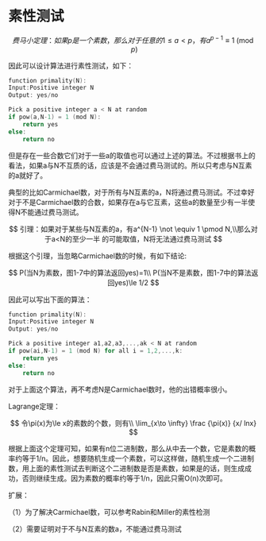 # 素性测试

$$
费马小定理：如果p是一个素数，那么对于任意的1\le a \lt p ，有a^{p-1} \equiv 1 \pmod p
$$

因此可以设计算法进行素性测试，如下：

```c
function primality(N):
Input:Positive integer N
Output: yes/no

Pick a positive integer a < N at random
if pow(a,N-1) = 1 (mod N):
    return yes
else:
    return no
```

但是存在一些合数它们对于一些a的取值也可以通过上述的算法。不过根据书上的看法，如果a与N不互质的话，应该是不会通过费马测试的。所以只考虑与N互素的a就好了。

典型的比如Carmichael数，对于所有与N互素的a，N将通过费马测试。不过幸好对于不是Carmichael数的合数，如果存在a与它互素，这些a的数量至少有一半使得N不能通过费马测试。

$$
引理：如果对于某些与N互素的a，有a^{N-1} \not \equiv 1 \pmod N,\\那么对于a<N的至少一半 的可能取值，N将无法通过费马测试
$$

根据这个引理，当忽略Carmichael数的时候，有如下结论:

$$
P(当N为素数，图1-7中的算法返回yes)=1\\
P(当N不是素数，图1-7中的算法返回yes)\le 1/2
$$

 因此可以写出下面的算法：

```c
function primality(N):
Input:Positive integer N
Output: yes/no

Pick a positive integer a1,a2,a3,...,ak < N at random
if pow(ai,N-1) = 1 (mod N) for all i = 1,2,...,k:
    return yes
else:
    return no
```

对于上面这个算法，再不考虑N是Carmichael数时，他的出错概率很小。

Lagrange定理：

$$
令\pi(x)为\le x的素数的个数，则有\\
\lim_{x\to \infty} \frac {\pi(x)} {x/ lnx}
$$

根据上面这个定理可知，如果有n位二进制数，那么从中去一个数，它是素数的概率约等于1/n。因此，想要随机生成一个素数，可以这样做，随机生成一个二进制数，用上面的素性测试去判断这个二进制数是否是素数，如果是的话，则生成成功，否则继续生成。因为素数的概率约等于1/n，因此只需O\(n\)次即可。

扩展：

（1）为了解决Carmichael数，可以参考Rabin和Miller的素性检测

（2）需要证明对于不与N互素的数a，不能通过费马测试

